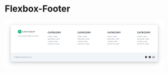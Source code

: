 <h1>Flexbox-Footer</h1> 

<img src="https://raw.githubusercontent.com/mrseyedmahdi/Flexbox-Footer/main/images/screen.png">
